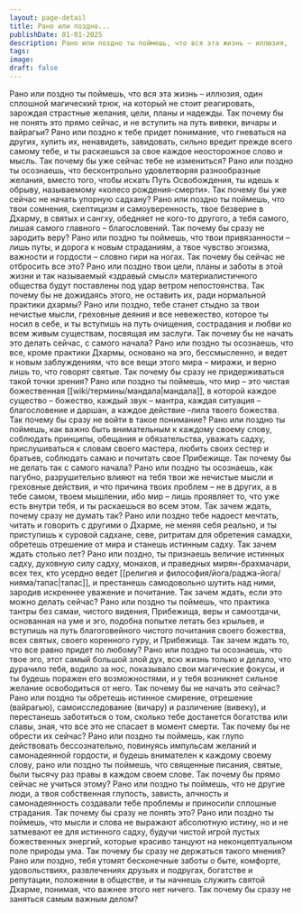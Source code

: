 ```yaml
---
layout: page-detail
title: Рано или поздно...
publishDate: 01-01-2025
description: Рано или поздно ты поймешь, что вся эта жизнь – иллюзия,  один сплошной магический трюк,  на который не стоит реагировать,  зарождая страстные желания, цели, планы и надежды...
tags:
image:
draft: false
---
```

Рано или поздно ты поймешь, что вся эта жизнь – иллюзия,  один сплошной магический трюк,  на который не стоит реагировать,  зарождая страстные желания, цели, планы и надежды. Так почему бы не понять это прямо сейчас,  и не вступить на путь вивеки, вичары и вайрагьи? Рано или поздно к тебе придет понимание,  что гневаться на других, хулить их,  ненавидеть, завидовать, сильно вредит прежде всего самому тебе,  и ты раскаешься за свое каждое неосторожное слово и мысль. Так почему бы уже сейчас тебе не измениться? Рано или поздно ты осознаешь,  что бесконтрольно удовлетворяя разнообразные желания,  вместо того, чтобы искать Путь Освобождения, ты идешь к обрыву, называемому «колесо рождения-смерти».  Так почему бы уже сейчас не начать упорную садхану? Рано или поздно ты поймешь, что твои сомнения,  скептицизм и самоуверенность,  твое безверие в Дхарму, в святых и сангху, обедняет не кого-то другого, а тебя самого,  лишая самого главного – благословений. Так почему бы сразу не зародить веру? Рано или поздно ты поймешь,  что твои привязанности – лишь путы,  и дорога к новым страданиям, а твое чувство эгоизма, важности и гордости –  словно гири на ногах. Так почему бы сейчас не отбросить все это? Рано или поздно твои цели,  планы и заботы в этой жизни и так называемый «здравый смысл»  материалистичного общества  будут поставлены под удар ветром непостоянства. Так почему бы не дожидаясь этого, не оставить их,  ради нормальной практики дхармы? Рано или поздно, тебе станет стыдно за твои нечистые мысли,  греховные деяния и все невежество,  которое ты носил в себе, и ты вступишь на путь очищения,  сострадания и любви ко всем живым существам,  посвящая им заслуги. Так почему бы не начать это делать сейчас, с самого начала? Рано или поздно ты осознаешь, что все, кроме практики Дхармы,  основано на эго, бессмысленно, и ведет к новым заблуждениям,  что все вещи этого мира – миражи,  и верно лишь то, что говорят святые. Так почему бы сразу не придерживаться такой точки зрения? Рано или поздно ты поймешь, что мир –  это чистая божественная [[wiki/термины/мандала|мандала]],  в которой каждое существо – божество,  каждый звук – мантра, каждая ситуация – благословение и даршан,  а каждое действие –лила твоего божества. Так почему бы сразу не войти в такое понимание? Рано или поздно ты поймешь,  как важно быть внимательным к каждому своему слову,  соблюдать принципы, обещания и обязательства,  уважать садху, прислушиваться к словам своего мастера,  любить своих сестер и братьев,  соблюдать самаю и почитать свое Прибежище. Так почему бы не делать так с самого начала? Рано или поздно ты осознаешь, как пагубно, разрушительно  влияют на тебя твои же нечистые мысли и греховные действия,  и что причина твоих проблем – не в других,  а в тебе самом, твоем мышлении, ибо мир – лишь проявляет то,  что уже есть внутри тебя, и ты раскаешься во всем этом. Так зачем ждать, почему сразу не думать так? Рано или поздно тебе надоест мечтать,  читать и говорить с другими о Дхарме,  не меняя себя реально, и ты приступишь к суровой садхане,  севе, ритритам для обретения самадхи,  обретешь отрешение от мира и станешь истинным садху. Так зачем ждать столько лет? Рано или поздно, ты признаешь величие истинных садху,  духовную силу садху, монахов,  и праведных мирян-брахмачари,  всех тех, кто усердно ведет [[религия и философия/йога/раджа-йога/нияма/тапас|тапас]], и престанешь самодовольно шутить над ними,  зародив искреннее уважение и почитание. Так зачем ждать, если это можно делать сейчас? Рано или поздно ты поймешь, что практика тантры без самаи,  чистого видения, Прибежища,  веры и самоотдачи,  основанная на уме и эго, подобна попытке летать без крыльев,  и вступишь на путь благоговейного  чистого почитания своего божества, всех святых,  своего коренного гуру,  и Прибежища. Так зачем ждать то, что все равно придет по любому? Рано или поздно ты осознаешь,  что твое эго, этот самый большой злой дух,  всю жизнь только и делало, что дурачило тебя,  водило за нос, показывало свои магические фокусы,  и ты будешь поражен его возможностями,  и у тебя возникнет сильное желание освободиться от него. Так почему бы не начать это сейчас? Рано или поздно ты обретешь истинное смирение,  отрешение (вайрагью),  самоисследование (вичару) и различение (вивеку), и перестанешь заботиться о том,  сколько тебе достанется богатства или славы,  зная, что все это не спасает в момент смерти. Так почему бы не обрести их сейчас? Рано или поздно ты поймешь, как глупо действовать бессознательно,  повинуясь импульсам желаний и самонадеянной гордости,  и будешь внимателен к каждому своему слову, рано или поздно ты поймешь,  что священные писания, святые,  были тысячу раз правы в каждом своем слове. Так почему бы прямо сейчас не учиться этому? Рано или поздно ты поймешь,  что не другие люди,  а твоя собственная глупость, зависть, алчность и самонадеянность  создавали тебе проблемы и  приносили сплошные страдания. Так почему бы сразу не понять это? Рано или поздно ты поймешь,  что мысли и слова не выражают абсолютную истину,  но и не затмевают ее для истинного садху, будучи чистой игрой пустых божественных энергий,  которые красиво танцуют  на неконцептуальном поле природы ума. Так почему бы сразу не держаться такого мнения? Рано или поздно,  тебя утомят бесконечные заботы о быте,  комфорте, удовольствиях, развлечениях  друзьях и подругах,  богатстве и репутации,  положении в обществе, и ты начнешь служить святой Дхарме, понимая,  что важнее этого нет ничего. Так почему бы сразу не заняться самым важным делом?